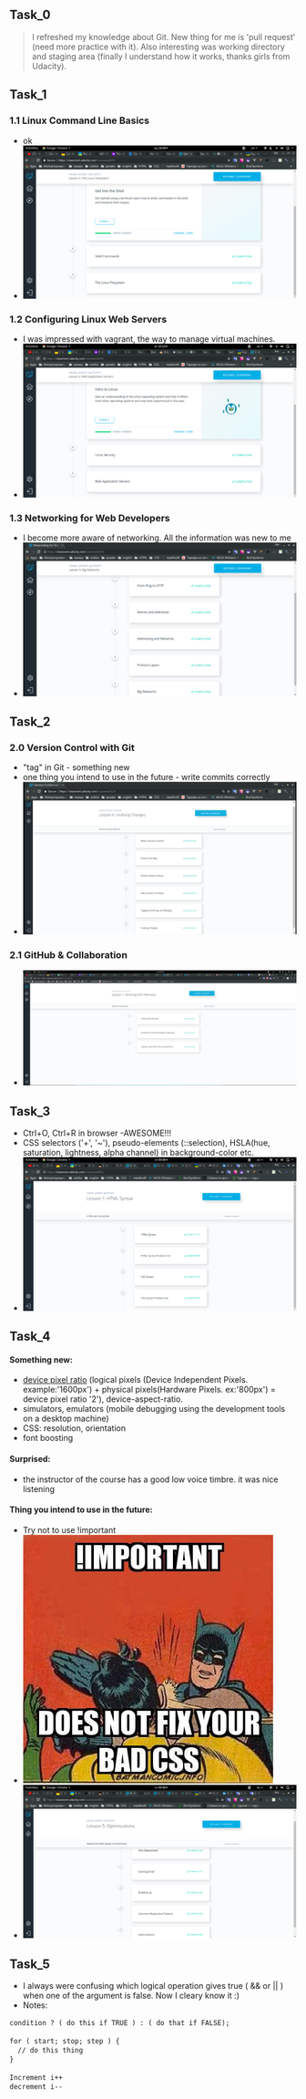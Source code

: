 ## Task_0
> I refreshed my knowledge about Git. New thing for me is 'pull request' (need more practice with it).
Also interesting was working directory and staging area (finally I understand how it works, thanks girls from Udacity).
## Task_1
### 1.1 Linux Command Line Basics
- ok
- ![Screenshot](task_1/test_1.1.png)
### 1.2 Configuring Linux Web Servers
- I was impressed with vagrant, the way to manage virtual machines.
- ![Screenshot](task_1/test_1.2.png)
### 1.3 Networking for Web Developers
- I become more aware of networking. All the information was new to me
- ![Screenshot](task_1/test_1.3.png)
## Task_2
### 2.0 Version Control with Git
- "tag" in Git - something new
- one thing you intend to use in the future - write commits correctly
- ![Screenshot](task_2/test_2.png)
### 2.1 GitHub & Collaboration
- ![Screenshot](task_2/test_2.1.png)
## Task_3
- Ctrl+O, Ctrl+R in browser -AWESOME!!!
- CSS selectors ('+', '~'), pseudo-elements (::selection), HSLA(hue, saturation, lightness, alpha channel) in background-color etc.
- ![Screenshot](task_3/test_3.png)
## Task_4
#### Something new:
- [device pixel ratio](https://stackoverflow.com/questions/8785643/what-exactly-is-device-pixel-ratio) (logical pixels
(Device Independent Pixels. example:'1600px') + physical pixels(Hardware Pixels. ex:'800px') = device pixel ratio '2'), device-aspect-ratio.
- simulators, emulators (mobile debugging using the development tools on a desktop machine)
- CSS: resolution, orientation
- font boosting
#### Surprised:
- the instructor of the course has a good low voice timbre. it was nice listening
#### Thing you intend to use in the future:
- Try not to use !important
- ![Screenshot](task_1/important.jpeg)
- ![Screenshot](task_4/test_4.png)
## Task_5
- I always were confusing which logical operation gives true ( && or || ) when one of the argument is false. Now I cleary know it :)
- Notes: 
```
condition ? ( do this if TRUE ) : ( do that if FALSE);

for ( start; stop; step ) {
  // do this thing
}

Increment i++
decrement i--
```
